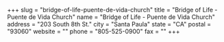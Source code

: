 +++
slug = "bridge-of-life-puente-de-vida-church"
title = "Bridge of Life -  Puente de Vida Church"
name = "Bridge of Life -  Puente de Vida Church"
address = "203 South 8th St."
city = "Santa Paula"
state = "CA"
postal = "93060"
website = ""
phone = "805-525-0900"
fax = ""
+++
